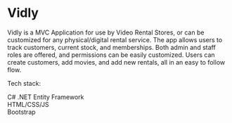 # Vidly

Vidly is a MVC Application for use by Video Rental Stores, or can be customized for any physical/digital rental service. The app allows users to track customers, current stock, and memberships.  Both admin and staff roles are offered, and permissions can be easily customized. Users can create customers, add movies, and add new rentals, all in an easy to follow flow.

Tech stack:

C# .NET
Entity Framework  
HTML/CSS/JS  
Bootstrap  
